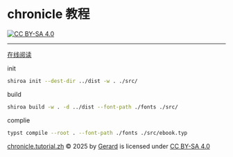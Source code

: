 # chronicle 教程

[![CC BY-SA 4.0](https://img.shields.io/badge/CC--BY--SA--4.0-lightgrey?style=for-the-badge)](https://creativecommons.org/licenses/by-sa/4.0/)

---

[在线阅读](https://chronicle.bkwhentai.top/)

init

```sh
shiroa init --dest-dir ../dist -w . ./src/
```

build

```sh
shiroa build -w . -d ../dist --font-path ./fonts ./src/
```

complie

```sh
typst compile --root . --font-path ./fonts ./src/ebook.typ
```

<a href="https://github.com/sakurayang/chronicle.tutorial.zh">chronicle.tutorial.zh</a> © 2025 by <a href="https://github.com/sakurayang">Gerard</a> is licensed under <a href="https://creativecommons.org/licenses/by-sa/4.0/">CC BY-SA 4.0</a><img src="https://mirrors.creativecommons.org/presskit/icons/cc.svg" alt="" style="max-width: 1em;max-height:1em;margin-left: .2em;"><img src="https://mirrors.creativecommons.org/presskit/icons/by.svg" alt="" style="max-width: 1em;max-height:1em;margin-left: .2em;"><img src="https://mirrors.creativecommons.org/presskit/icons/sa.svg" alt="" style="max-width: 1em;max-height:1em;margin-left: .2em;">
